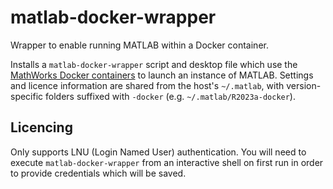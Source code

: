 # matlab-docker-wrapper
Wrapper to enable running MATLAB within a Docker container.

Installs a `matlab-docker-wrapper` script and desktop file which use the [MathWorks Docker containers](https://hub.docker.com/r/mathworks/matlab) to launch an instance of MATLAB. Settings and licence information are shared from the host's `~/.matlab`, with version-specific folders suffixed with `-docker` (e.g. `~/.matlab/R2023a-docker`).

## Licencing
Only supports LNU (Login Named User) authentication. You will need to execute `matlab-docker-wrapper` from an interactive shell on first run in order to provide credentials which will be saved.
